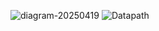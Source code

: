 ![diagram-20250419](https://github.com/user-attachments/assets/4b03a8e9-cc21-4d38-986d-0d6db419ef89)
![Datapath](https://github.com/user-attachments/assets/421dca46-a85c-4673-b429-88ebb4c1f251)

